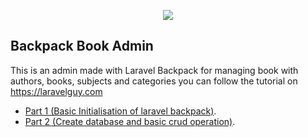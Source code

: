 <p align="center"><img src="https://laravel.com/assets/img/components/logo-laravel.svg"></p>


## Backpack Book Admin

This is an admin made with Laravel Backpack for managing book with authors, books, subjects and categories you can follow the tutorial on https://laravelguy.com


- [Part 1 (Basic Initialisation of laravel backpack)](https://laravelguy.com/create-admin-panel-with-laravel-backpack-part-1/).
- [Part 2 (Create database and basic crud operation)](https://laravel.com/docs/container).

